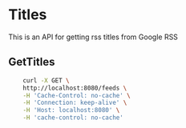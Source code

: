 # Titles

This is an API for getting rss titles from Google RSS
## GetTitles

```bash
    curl -X GET \
    http://localhost:8080/feeds \
    -H 'Cache-Control: no-cache' \
    -H 'Connection: keep-alive' \
    -H 'Host: localhost:8080' \
    -H 'cache-control: no-cache'
```
